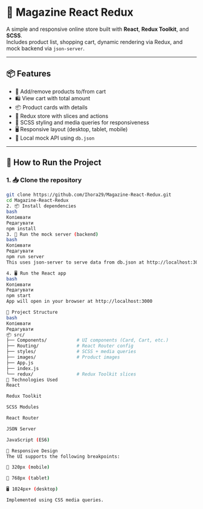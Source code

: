 # 🛒 Magazine React Redux

A simple and responsive online store built with **React**, **Redux Toolkit**, and **SCSS**.  
Includes product list, shopping cart, dynamic rendering via Redux, and mock backend via `json-server`.

---

## 📦 Features

- 🧺 Add/remove products to/from cart
- 🛍 View cart with total amount
- 📦 Product cards with details
- 🔄 Redux store with slices and actions
- 💅 SCSS styling and media queries for responsiveness
- 🖥 Responsive layout (desktop, tablet, mobile)
- 🧪 Local mock API using `db.json`

---

## 🚀 How to Run the Project

### 1. 📥 Clone the repository

```bash
git clone https://github.com/Ihora29/Magazine-React-Redux.git
cd Magazine-React-Redux
2. 📦 Install dependencies
bash
Копіювати
Редагувати
npm install
3. 🧪 Run the mock server (backend)
bash
Копіювати
Редагувати
npm run server
This uses json-server to serve data from db.json at http://localhost:3001

4. 🖥 Run the React app
bash
Копіювати
Редагувати
npm start
App will open in your browser at http://localhost:3000

📁 Project Structure
bash
Копіювати
Редагувати
📦 src/
├── Components/           # UI components (Card, Cart, etc.)
├── Routing/              # React Router config
├── styles/               # SCSS + media queries
├── images/               # Product images
├── App.js
├── index.js
└── redux/                # Redux Toolkit slices
🧠 Technologies Used
React

Redux Toolkit

SCSS Modules

React Router

JSON Server

JavaScript (ES6)

📱 Responsive Design
The UI supports the following breakpoints:

📱 320px (mobile)

📱 768px (tablet)

🖥 1024px+ (desktop)

Implemented using CSS media queries.

